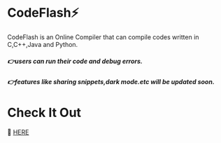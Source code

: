 # CodeFlash⚡
CodeFlash is an Online Compiler that can compile codes written in C,C++,Java and Python.
##### 👉users can run their code and debug errors.
##### 👉features like sharing snippets,dark mode.etc will be updated soon.

# Check It Out 
🔗 [HERE](https://codeflash.netlify.app/)
